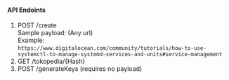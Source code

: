 #### API Endoints

1. POST  /create </br>
    Sample payload: (Any url) </br>
     Example: </br>
    ``https://www.digitalocean.com/community/tutorials/how-to-use-systemctl-to-manage-systemd-services-and-units#service-management``
2. GET  /tokopedia/{Hash} </br>
3. POST /generateKeys (requires no payload) </br>
   